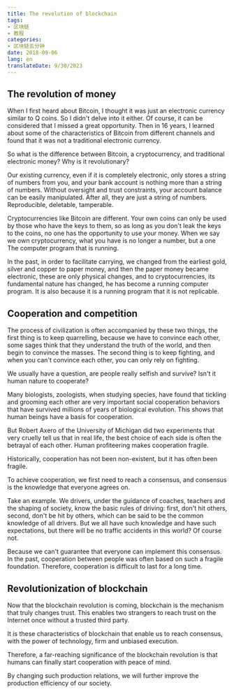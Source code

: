 ```yaml
---
title: The revolution of blockchain
tags:
- 区块链
- 教程
categories:
- 区块链五分钟
date: 2018-09-06
lang: en
translateDate: 9/30/2023
---
```


## The revolution of money

When I first heard about Bitcoin, I thought it was just an electronic currency similar to Q coins. So I didn't delve into it either. Of course, it can be considered that I missed a great opportunity. Then in 16 years, I learned about some of the characteristics of Bitcoin from different channels and found that it was not a traditional electronic currency.

So what is the difference between Bitcoin, a cryptocurrency, and traditional electronic money? Why is it revolutionary?

Our existing currency, even if it is completely electronic, only stores a string of numbers from you, and your bank account is nothing more than a string of numbers. Without oversight and trust constraints, your account balance can be easily manipulated. After all, they are just a string of numbers. Reproducible, deletable, tamperable.

Cryptocurrencies like Bitcoin are different. Your own coins can only be used by those who have the keys to them, so as long as you don't leak the keys to the coins, no one has the opportunity to use your money. When we say we own cryptocurrency, what you have is no longer a number, but a one
The computer program that is running.

In the past, in order to facilitate carrying, we changed from the earliest gold, silver and copper to paper money, and then the paper money became electronic, these are only physical changes, and to cryptocurrencies, its fundamental nature has changed, he has become a running computer program. It is also because it is a running program that it is not replicable.

## Cooperation and competition

The process of civilization is often accompanied by these two things, the first thing is to keep quarrelling, because we have to convince each other, some sages think that they understand the truth of the world, and then begin to convince the masses. The second thing is to keep fighting, and when you can't convince each other, you can only rely on fighting.

We usually have a question, are people really selfish and survive? Isn't it human nature to cooperate?

Many biologists, zoologists, when studying species, have found that tickling and grooming each other are very important social cooperation behaviors that have survived millions of years of biological evolution. This shows that human beings have a basis for cooperation.

But Robert Axero of the University of Michigan did two experiments that very cruelly tell us that in real life, the best choice of each side is often the betrayal of each other. Human profiteering makes cooperation fragile.

Historically, cooperation has not been non-existent, but it has often been fragile.

To achieve cooperation, we first need to reach a consensus, and consensus is the knowledge that everyone agrees on.

Take an example. We drivers, under the guidance of coaches, teachers and the shaping of society, know the basic rules of driving: first, don't hit others, second, don't be hit by others, which can be said to be the common knowledge of all drivers. But we all have such knowledge and have such expectations, but there will be no traffic accidents in this world? Of course not.

Because we can't guarantee that everyone can implement this consensus. In the past, cooperation between people was often based on such a fragile foundation. Therefore, cooperation is difficult to last for a long time.

## Revolutionization of blockchain

Now that the blockchain revolution is coming, blockchain is the mechanism that truly changes trust. This enables two strangers to reach trust on the Internet once without a trusted third party.

It is these characteristics of blockchain that enable us to reach consensus, with the power of technology, firm and unbiased execution.

Therefore, a far-reaching significance of the blockchain revolution is that humans can finally start cooperation with peace of mind.

By changing such production relations, we will further improve the production efficiency of our society.
